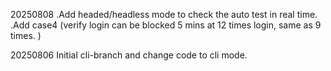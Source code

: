 20250808
.Add headed/headless mode to check the auto test in real time.
.Add case4 (verify login can be blocked 5 mins at 12 times login, same as 9 times. )

20250806
Initial cli-branch and change code to cli mode.

